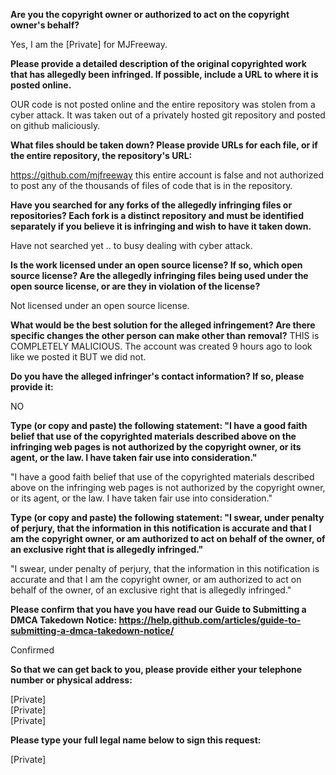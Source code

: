**Are you the copyright owner or authorized to act on the copyright owner's behalf?**

Yes, I am the [Private] for MJFreeway.

**Please provide a detailed description of the original copyrighted work that has allegedly been infringed. If possible, include a URL to where it is posted online.**

OUR code is not posted online and the entire repository was stolen from a cyber attack. It was taken out of a privately hosted git repository and posted on github maliciously.

**What files should be taken down? Please provide URLs for each file, or if the entire repository, the repository's URL:**

https://github.com/mjfreeway this entire account is false and not authorized to post any of the thousands of files of code that is in the repository.

**Have you searched for any forks of the allegedly infringing files or repositories? Each fork is a distinct repository and must be identified separately if you believe it is infringing and wish to have it taken down.**

Have not searched yet .. to busy dealing with cyber attack.

**Is the work licensed under an open source license? If so, which open source license? Are the allegedly infringing files being used under the open source license, or are they in violation of the license?**

Not licensed under an open source license.

**What would be the best solution for the alleged infringement? Are there specific changes the other person can make other than removal?** THIS is COMPLETELY MALICIOUS. The account was created 9 hours ago to look like we posted it BUT we did not.

**Do you have the alleged infringer's contact information? If so, please provide it:**

NO

**Type (or copy and paste) the following statement: "I have a good faith belief that use of the copyrighted materials described above on the infringing web pages is not authorized by the copyright owner, or its agent, or the law. I have taken fair use into consideration."**

"I have a good faith belief that use of the copyrighted materials described above on the infringing web pages is not authorized by the copyright owner, or its agent, or the law. I have taken fair use into consideration."

**Type (or copy and paste) the following statement: "I swear, under penalty of perjury, that the information in this notification is accurate and that I am the copyright owner, or am authorized to act on behalf of the owner, of an exclusive right that is allegedly infringed."**

"I swear, under penalty of perjury, that the information in this notification is accurate and that I am the copyright owner, or am authorized to act on behalf of the owner, of an exclusive right that is allegedly infringed."

**Please confirm that you have you have read our Guide to Submitting a DMCA Takedown Notice: https://help.github.com/articles/guide-to-submitting-a-dmca-takedown-notice/**

Confirmed

**So that we can get back to you, please provide either your telephone number or physical address:**

[Private]  
[Private]  
[Private] 

**Please type your full legal name below to sign this request:**

[Private]
